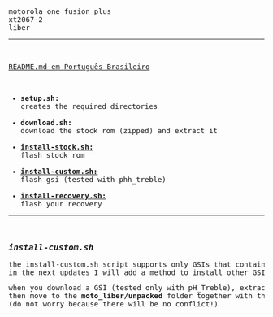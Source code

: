 <pre>motorola one fusion plus<br/>xt2067-2<br/>liber<hr/>

<a href="README.pt-br.md">README.md em Português Brasileiro</a>

<ul><br/><li><strong>setup.sh:</strong><br/>creates the required directories</li><br/><li><strong>download.sh:</strong><br/>download the stock rom (zipped) and extract it</li><br/><li><strong><ins>install-stock.sh:</ins></strong><br/>flash stock rom</li><br/><li><strong><ins><a href="#installcustom">install-custom.sh:</a></ins></strong><br/>flash gsi (tested with phh_treble)</li><br/><li><strong><ins>install-recovery.sh:</ins></strong><br/>flash your recovery</li></ul><hr/><br/><h3 id="installcustom"><strong><em>install-custom.sh</em></strong></h3><p>the install-custom.sh script supports only GSIs that contains only the system.img file.<br/>in the next updates I will add a method to install other GSIs as havocs for example.</p><p>when you download a GSI (tested only with pH_Treble), extract the file and rename to <strong>system.img</strong>,<br/>then move to the <strong>moto_liber/unpacked</strong> folder together with the uncompressed stock.<br/>(do not worry because there will be no conflict!)</p></pre>

